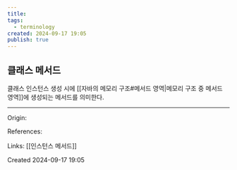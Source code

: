 ```yaml
---
title: 
tags:
  - terminology
created: 2024-09-17 19:05
publish: true
---
```

## 클래스 메서드
클래스 인스턴스 생성 시에 [[자바의 메모리 구조#메서드 영역|메모리 구조 중 메서드 영역]]에 생성되는 메서드를 의미한다.

---
Origin: 

References: 

Links: [[인스턴스 메서드]]

Created 2024-09-17 19:05